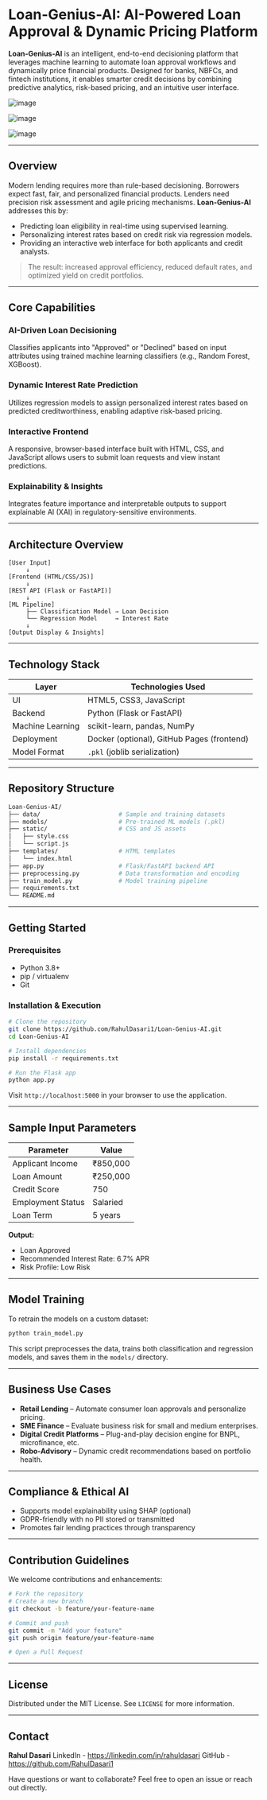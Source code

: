# Loan-Genius-AI: AI-Powered Loan Approval & Dynamic Pricing Platform

**Loan-Genius-AI** is an intelligent, end-to-end decisioning platform that leverages machine learning to automate loan approval workflows and dynamically price financial products. Designed for banks, NBFCs, and fintech institutions, it enables smarter credit decisions by combining predictive analytics, risk-based pricing, and an intuitive user interface.

![image](https://github.com/user-attachments/assets/24f3147c-0dc3-4a2b-b97b-3e9d4873eca1)

![image](https://github.com/user-attachments/assets/2e6318b7-6a36-4b55-b764-8092bf683a5a)

![image](https://github.com/user-attachments/assets/1032299e-ee80-4b0d-8ef3-51e3b3c059a0)


---

## Overview

Modern lending requires more than rule-based decisioning. Borrowers expect fast, fair, and personalized financial products. Lenders need precision risk assessment and agile pricing mechanisms. **Loan-Genius-AI** addresses this by:

* Predicting loan eligibility in real-time using supervised learning.
* Personalizing interest rates based on credit risk via regression models.
* Providing an interactive web interface for both applicants and credit analysts.

> The result: increased approval efficiency, reduced default rates, and optimized yield on credit portfolios.

---

## Core Capabilities

### AI-Driven Loan Decisioning

Classifies applicants into "Approved" or "Declined" based on input attributes using trained machine learning classifiers (e.g., Random Forest, XGBoost).

### Dynamic Interest Rate Prediction

Utilizes regression models to assign personalized interest rates based on predicted creditworthiness, enabling adaptive risk-based pricing.

### Interactive Frontend

A responsive, browser-based interface built with HTML, CSS, and JavaScript allows users to submit loan requests and view instant predictions.

### Explainability & Insights

Integrates feature importance and interpretable outputs to support explainable AI (XAI) in regulatory-sensitive environments.

---

## Architecture Overview

```plaintext
[User Input]
     ↓
[Frontend (HTML/CSS/JS)]
     ↓
[REST API (Flask or FastAPI)]
     ↓
[ML Pipeline]
     ├── Classification Model → Loan Decision
     └── Regression Model     → Interest Rate
     ↓
[Output Display & Insights]
```

---

## Technology Stack

| Layer            | Technologies Used                          |
| ---------------- | ------------------------------------------ |
| UI               | HTML5, CSS3, JavaScript                    |
| Backend          | Python (Flask or FastAPI)                  |
| Machine Learning | scikit-learn, pandas, NumPy                |
| Deployment       | Docker (optional), GitHub Pages (frontend) |
| Model Format     | `.pkl` (joblib serialization)              |

---

## Repository Structure

```bash
Loan-Genius-AI/
├── data/                      # Sample and training datasets
├── models/                    # Pre-trained ML models (.pkl)
├── static/                    # CSS and JS assets
│   ├── style.css
│   └── script.js
├── templates/                 # HTML templates
│   └── index.html
├── app.py                     # Flask/FastAPI backend API
├── preprocessing.py           # Data transformation and encoding
├── train_model.py             # Model training pipeline
├── requirements.txt
└── README.md
```

---

## Getting Started

### Prerequisites

* Python 3.8+
* pip / virtualenv
* Git

### Installation & Execution

```bash
# Clone the repository
git clone https://github.com/RahulDasari1/Loan-Genius-AI.git
cd Loan-Genius-AI

# Install dependencies
pip install -r requirements.txt

# Run the Flask app
python app.py
```

Visit `http://localhost:5000` in your browser to use the application.

---

## Sample Input Parameters

| Parameter         | Value    |
| ----------------- | -------- |
| Applicant Income  | ₹850,000 |
| Loan Amount       | ₹250,000 |
| Credit Score      | 750      |
| Employment Status | Salaried |
| Loan Term         | 5 years  |

**Output:**

* Loan Approved
* Recommended Interest Rate: 6.7% APR
* Risk Profile: Low Risk

---

## Model Training

To retrain the models on a custom dataset:

```bash
python train_model.py
```

This script preprocesses the data, trains both classification and regression models, and saves them in the `models/` directory.

---

## Business Use Cases

* **Retail Lending** – Automate consumer loan approvals and personalize pricing.
* **SME Finance** – Evaluate business risk for small and medium enterprises.
* **Digital Credit Platforms** – Plug-and-play decision engine for BNPL, microfinance, etc.
* **Robo-Advisory** – Dynamic credit recommendations based on portfolio health.

---

## Compliance & Ethical AI

* Supports model explainability using SHAP (optional)
* GDPR-friendly with no PII stored or transmitted
* Promotes fair lending practices through transparency

---

## Contribution Guidelines

We welcome contributions and enhancements:

```bash
# Fork the repository
# Create a new branch
git checkout -b feature/your-feature-name

# Commit and push
git commit -m "Add your feature"
git push origin feature/your-feature-name

# Open a Pull Request
```

---

## License

Distributed under the MIT License. See `LICENSE` for more information.

---

## Contact

**Rahul Dasari**
LinkedIn - https://linkedin.com/in/rahuldasari
GitHub - https://github.com/RahulDasari1

Have questions or want to collaborate? Feel free to open an issue or reach out directly.
